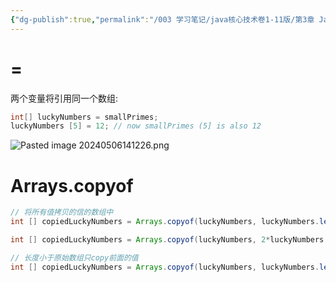 ```yaml
---
{"dg-publish":true,"permalink":"/003 学习笔记/java核心技术卷1-11版/第3章 Java的基本程序设计结构/3.10 数组/3.10.4 数组拷贝/","dgPassFrontmatter":true,"created":"2024-05-06T14:09:09.875+08:00","updated":"2024-06-01T10:44:55.384+08:00"}
---
```


# =

两个变量将引用同一个数组:

```java
int[] luckyNumbers = smallPrimes;
luckyNumbers [5] = 12; // now smallPrimes (5] is also 12
```

![Pasted image 20240506141226.png](/img/user/$/$Sys999%20Attachment/Pasted%20image%2020240506141226.png)
# Arrays.copyof

```java
// 将所有值拷贝的信的数组中
int [] copiedLuckyNumbers = Arrays.copyof(luckyNumbers, luckyNumbers.length);

int [] copiedLuckyNumbers = Arrays.copyof(luckyNumbers, 2*luckyNumbers.length);

// 长度小于原始数组只copy前面的值
int [] copiedLuckyNumbers = Arrays.copyof(luckyNumbers, luckyNumbers.length-1);
```